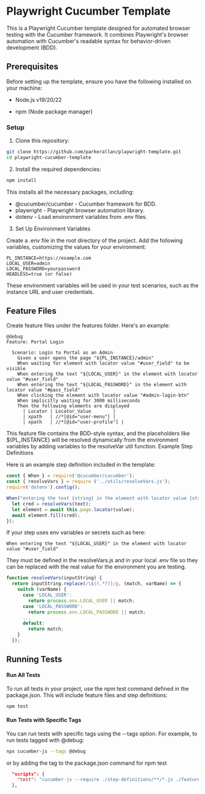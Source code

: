 # Playwright Cucumber Template
This is a Playwright Cucumber template designed for automated browser testing with the Cucumber framework. It combines Playwright's browser automation with Cucumber's readable syntax for behavior-driven development (BDD).

## Prerequisites
Before setting up the template, ensure you have the following installed on your machine:

- Node.js v19/20/22

- npm (Node package manager)

### Setup
1. Clone this repository:
```bash
git clone https://github.com/parkerallan/playwright-template.git
cd playwright-cucumber-template
```
2. Install the required dependencies:
```bash
npm install
```
This installs all the necessary packages, including:

- @cucumber/cucumber - Cucumber framework for BDD.
- playwright - Playwright browser automation library.
- dotenv - Load environment variables from .env files.
3. Set Up Environment Variables

Create a .env file in the root directory of the project. Add the following variables, customizing the values for your environment:

```plaintext
PL_INSTANCE=https://example.com
LOCAL_USER=admin
LOCAL_PASSWORD=yourpassword
HEADLESS=true (or false)
```
These environment variables will be used in your test scenarios, such as the instance URL and user credentials.

## Feature Files
Create feature files under the features folder. Here's an example:

```gherkin
@debug
Feature: Portal Login
 
  Scenario: Login to Portal as an Admin
    Given a user opens the page "${PL_INSTANCE}/admin"
    When waiting for element with locator value "#user_field" to be visible
    When entering the text "${LOCAL_USER}" in the element with locator value "#user_field"
    When entering the text "${LOCAL_PASSWORD}" in the element with locator value "#pass_field"
    When clicking the element with locator value "#admin-login-btn"
    When implicitly waiting for 3000 milliseconds
    Then the following elements are displayed
      | Locator | Locator_Value        |
      | xpath   | //*[@id="user-menu"] |
      | xpath   | //*[@id="user-profile"] |
```
This feature file contains the BDD-style syntax, and the placeholders like ${PL_INSTANCE} will be resolved dynamically from the environment variables by adding variables to the resolveVar util function.
Example Step Definitions

Here is an example step definition included in the template:

```javascript
const { When } = require('@cucumber/cucumber');
const { resolveVars } = require ('../utils/resolveVars.js');
require('dotenv').config();

When("entering the text {string} in the element with locator value {string}", async function (text, value) {
  let cred = resolveVars(text);
  let element = await this.page.locator(value);
  await element.fill(cred);
});
```
If your step uses env variables or secrets such as here:
```gherkin
When entering the text "${LOCAL_USER}" in the element with locator value "#user_field"
```
They must be defined in the resolveVars.js and in your local .env file so they can be replaced with the real value for the environment you are testing.
```javascript
function resolveVars(inputString) {
  return inputString.replace(/\${(.*?)}/g, (match, varName) => {
    switch (varName) {
      case 'LOCAL_USER':
        return process.env.LOCAL_USER || match;
      case 'LOCAL_PASSWORD':
        return process.env.LOCAL_PASSWORD || match;
      ...
      default:
        return match;
    }
  });
```
## Running Tests
#### Run All Tests
To run all tests in your project, use the npm test command defined in the package.json. This will include feature files and step definitions:

```bash
npm test
```
#### Run Tests with Specific Tags
You can run tests with specific tags using the --tags option. For example, to run tests tagged with @debug:

```bash
npx cucumber-js --tags @debug
```
or by adding the tag to the package.json command for npm test
```json
  "scripts": {
    "test": "cucumber-js --require ./step-definitions/**/*.js ./features/**/*.feature --tags @debug"
  },
```